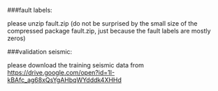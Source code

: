 ###fault labels:

please unzip fault.zip
(do not be surprised by the small size of the compressed package fault.zip, just because the fault labels are mostly zeros)

###validation seismic:

please download the training seismic data from https://drive.google.com/open?id=1I-kBAfc_ag68xQsYgAHbqWYdddk4XHHd

